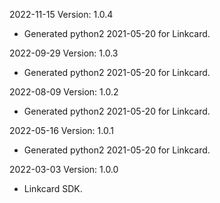 2022-11-15 Version: 1.0.4
- Generated python2 2021-05-20 for Linkcard.

2022-09-29 Version: 1.0.3
- Generated python2 2021-05-20 for Linkcard.

2022-08-09 Version: 1.0.2
- Generated python2 2021-05-20 for Linkcard.

2022-05-16 Version: 1.0.1
- Generated python2 2021-05-20 for Linkcard.

2022-03-03 Version: 1.0.0
- Linkcard SDK.

